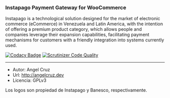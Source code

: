 ### Instapago Payment Gateway for WooCommerce

Instapago is a technological solution designed for the market of electronic commerce (eCommerce) in Venezuela and Latin America, with the intention of offering a premium product category, which allows people and companies leverage their expansion capabilities, facilitating payment mechanisms for customers with a friendly integration into systems currently used.


[![Codacy Badge](https://api.codacy.com/project/badge/Grade/464890a00bc04d3daec660efdcfc9e9f)](https://www.codacy.com/app/ElBlogDeAbr4xas/instapago?utm_source=github.com&utm_medium=referral&utm_content=abr4xas/instapago&utm_campaign=badger)
[![Scrutinizer Code Quality](https://scrutinizer-ci.com/g/abr4xas/instapago/badges/quality-score.png?b=master)](https://scrutinizer-ci.com/g/abr4xas/instapago/?branch=master)

---

* Autor: Angel Cruz
* Url: http://angelcruz.dev
* Licencia: GPLv3


Los logos son propiedad de Instapago y Banesco, respectivamente.

